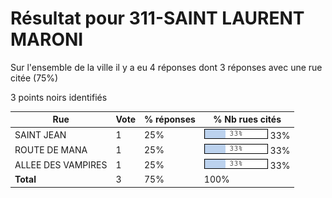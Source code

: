 # Résultat pour 311-SAINT LAURENT MARONI

Sur l'ensemble de la ville il y a eu 4 réponses dont 3 réponses avec une rue citée (75%)

3 points noirs identifiés

| Rue | Vote | % réponses | % Nb rues cités|
|-----|------|------------|----------------|
| SAINT JEAN | 1 | 25% | <img src="../../img/bar_33.gif" />&nbsp;33%|
| ROUTE DE MANA | 1 | 25% | <img src="../../img/bar_33.gif" />&nbsp;33%|
| ALLEE DES VAMPIRES | 1 | 25% | <img src="../../img/bar_33.gif" />&nbsp;33%|
| **Total** | 3 | 75% | 100%|
